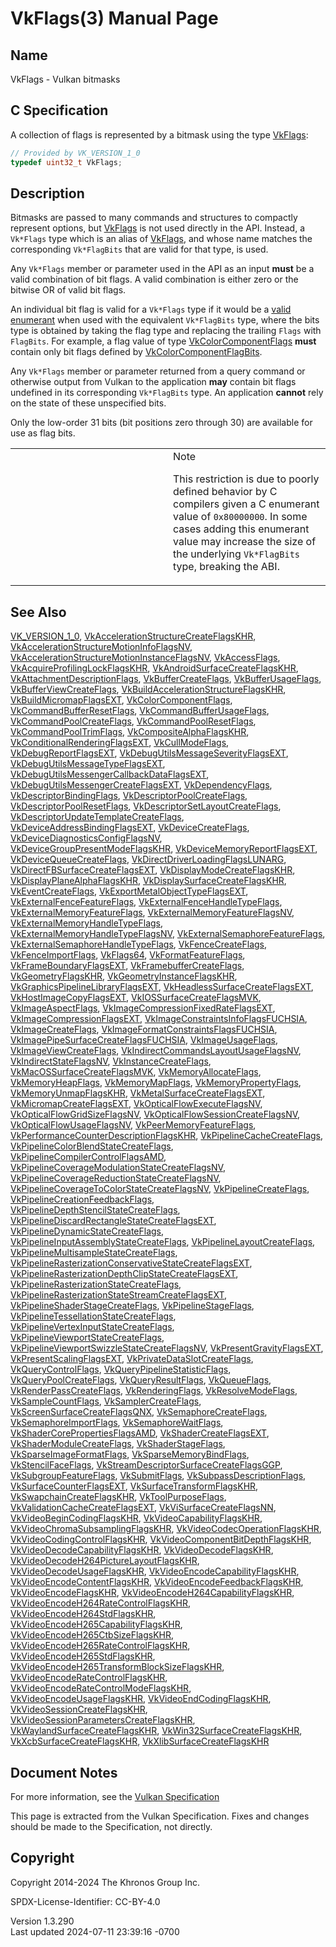 # VkFlags(3) Manual Page

## Name

VkFlags - Vulkan bitmasks



## <a href="#_c_specification" class="anchor"></a>C Specification

A collection of flags is represented by a bitmask using the type
[VkFlags](https://registry.khronos.org/vulkan/specs/1.3-extensions/man/html/VkFlags.html):

``` c
// Provided by VK_VERSION_1_0
typedef uint32_t VkFlags;
```

## <a href="#_description" class="anchor"></a>Description

Bitmasks are passed to many commands and structures to compactly
represent options, but [VkFlags](https://registry.khronos.org/vulkan/specs/1.3-extensions/man/html/VkFlags.html) is not used directly in
the API. Instead, a `Vk*Flags` type which is an alias of
[VkFlags](https://registry.khronos.org/vulkan/specs/1.3-extensions/man/html/VkFlags.html), and whose name matches the corresponding
`Vk*FlagBits` that are valid for that type, is used.

Any `Vk*Flags` member or parameter used in the API as an input **must**
be a valid combination of bit flags. A valid combination is either zero
or the bitwise OR of valid bit flags.

An individual bit flag is valid for a `Vk*Flags` type if it would be a
<a
href="https://registry.khronos.org/vulkan/specs/1.3-extensions/html/vkspec.html#fundamentals-validusage-enums"
target="_blank" rel="noopener">valid enumerant</a> when used with the
equivalent `Vk*FlagBits` type, where the bits type is obtained by taking
the flag type and replacing the trailing `Flags` with `FlagBits`. For
example, a flag value of type
[VkColorComponentFlags](https://registry.khronos.org/vulkan/specs/1.3-extensions/man/html/VkColorComponentFlags.html) **must** contain
only bit flags defined by
[VkColorComponentFlagBits](https://registry.khronos.org/vulkan/specs/1.3-extensions/man/html/VkColorComponentFlagBits.html).

Any `Vk*Flags` member or parameter returned from a query command or
otherwise output from Vulkan to the application **may** contain bit
flags undefined in its corresponding `Vk*FlagBits` type. An application
**cannot** rely on the state of these unspecified bits.

Only the low-order 31 bits (bit positions zero through 30) are available
for use as flag bits.

<table>
<colgroup>
<col style="width: 50%" />
<col style="width: 50%" />
</colgroup>
<tbody>
<tr>
<td class="icon"><em></em></td>
<td class="content">Note
<p>This restriction is due to poorly defined behavior by C compilers
given a C enumerant value of <code>0x80000000</code>. In some cases
adding this enumerant value may increase the size of the underlying
<code>Vk*FlagBits</code> type, breaking the ABI.</p></td>
</tr>
</tbody>
</table>

## <a href="#_see_also" class="anchor"></a>See Also

[VK_VERSION_1_0](https://registry.khronos.org/vulkan/specs/1.3-extensions/man/html/VK_VERSION_1_0.html),
[VkAccelerationStructureCreateFlagsKHR](https://registry.khronos.org/vulkan/specs/1.3-extensions/man/html/VkAccelerationStructureCreateFlagsKHR.html),
[VkAccelerationStructureMotionInfoFlagsNV](https://registry.khronos.org/vulkan/specs/1.3-extensions/man/html/VkAccelerationStructureMotionInfoFlagsNV.html),
[VkAccelerationStructureMotionInstanceFlagsNV](https://registry.khronos.org/vulkan/specs/1.3-extensions/man/html/VkAccelerationStructureMotionInstanceFlagsNV.html),
[VkAccessFlags](https://registry.khronos.org/vulkan/specs/1.3-extensions/man/html/VkAccessFlags.html),
[VkAcquireProfilingLockFlagsKHR](https://registry.khronos.org/vulkan/specs/1.3-extensions/man/html/VkAcquireProfilingLockFlagsKHR.html),
[VkAndroidSurfaceCreateFlagsKHR](https://registry.khronos.org/vulkan/specs/1.3-extensions/man/html/VkAndroidSurfaceCreateFlagsKHR.html),
[VkAttachmentDescriptionFlags](https://registry.khronos.org/vulkan/specs/1.3-extensions/man/html/VkAttachmentDescriptionFlags.html),
[VkBufferCreateFlags](https://registry.khronos.org/vulkan/specs/1.3-extensions/man/html/VkBufferCreateFlags.html),
[VkBufferUsageFlags](https://registry.khronos.org/vulkan/specs/1.3-extensions/man/html/VkBufferUsageFlags.html),
[VkBufferViewCreateFlags](https://registry.khronos.org/vulkan/specs/1.3-extensions/man/html/VkBufferViewCreateFlags.html),
[VkBuildAccelerationStructureFlagsKHR](https://registry.khronos.org/vulkan/specs/1.3-extensions/man/html/VkBuildAccelerationStructureFlagsKHR.html),
[VkBuildMicromapFlagsEXT](https://registry.khronos.org/vulkan/specs/1.3-extensions/man/html/VkBuildMicromapFlagsEXT.html),
[VkColorComponentFlags](https://registry.khronos.org/vulkan/specs/1.3-extensions/man/html/VkColorComponentFlags.html),
[VkCommandBufferResetFlags](https://registry.khronos.org/vulkan/specs/1.3-extensions/man/html/VkCommandBufferResetFlags.html),
[VkCommandBufferUsageFlags](https://registry.khronos.org/vulkan/specs/1.3-extensions/man/html/VkCommandBufferUsageFlags.html),
[VkCommandPoolCreateFlags](https://registry.khronos.org/vulkan/specs/1.3-extensions/man/html/VkCommandPoolCreateFlags.html),
[VkCommandPoolResetFlags](https://registry.khronos.org/vulkan/specs/1.3-extensions/man/html/VkCommandPoolResetFlags.html),
[VkCommandPoolTrimFlags](https://registry.khronos.org/vulkan/specs/1.3-extensions/man/html/VkCommandPoolTrimFlags.html),
[VkCompositeAlphaFlagsKHR](https://registry.khronos.org/vulkan/specs/1.3-extensions/man/html/VkCompositeAlphaFlagsKHR.html),
[VkConditionalRenderingFlagsEXT](https://registry.khronos.org/vulkan/specs/1.3-extensions/man/html/VkConditionalRenderingFlagsEXT.html),
[VkCullModeFlags](https://registry.khronos.org/vulkan/specs/1.3-extensions/man/html/VkCullModeFlags.html),
[VkDebugReportFlagsEXT](https://registry.khronos.org/vulkan/specs/1.3-extensions/man/html/VkDebugReportFlagsEXT.html),
[VkDebugUtilsMessageSeverityFlagsEXT](https://registry.khronos.org/vulkan/specs/1.3-extensions/man/html/VkDebugUtilsMessageSeverityFlagsEXT.html),
[VkDebugUtilsMessageTypeFlagsEXT](https://registry.khronos.org/vulkan/specs/1.3-extensions/man/html/VkDebugUtilsMessageTypeFlagsEXT.html),
[VkDebugUtilsMessengerCallbackDataFlagsEXT](https://registry.khronos.org/vulkan/specs/1.3-extensions/man/html/VkDebugUtilsMessengerCallbackDataFlagsEXT.html),
[VkDebugUtilsMessengerCreateFlagsEXT](https://registry.khronos.org/vulkan/specs/1.3-extensions/man/html/VkDebugUtilsMessengerCreateFlagsEXT.html),
[VkDependencyFlags](https://registry.khronos.org/vulkan/specs/1.3-extensions/man/html/VkDependencyFlags.html),
[VkDescriptorBindingFlags](https://registry.khronos.org/vulkan/specs/1.3-extensions/man/html/VkDescriptorBindingFlags.html),
[VkDescriptorPoolCreateFlags](https://registry.khronos.org/vulkan/specs/1.3-extensions/man/html/VkDescriptorPoolCreateFlags.html),
[VkDescriptorPoolResetFlags](https://registry.khronos.org/vulkan/specs/1.3-extensions/man/html/VkDescriptorPoolResetFlags.html),
[VkDescriptorSetLayoutCreateFlags](https://registry.khronos.org/vulkan/specs/1.3-extensions/man/html/VkDescriptorSetLayoutCreateFlags.html),
[VkDescriptorUpdateTemplateCreateFlags](https://registry.khronos.org/vulkan/specs/1.3-extensions/man/html/VkDescriptorUpdateTemplateCreateFlags.html),
[VkDeviceAddressBindingFlagsEXT](https://registry.khronos.org/vulkan/specs/1.3-extensions/man/html/VkDeviceAddressBindingFlagsEXT.html),
[VkDeviceCreateFlags](https://registry.khronos.org/vulkan/specs/1.3-extensions/man/html/VkDeviceCreateFlags.html),
[VkDeviceDiagnosticsConfigFlagsNV](https://registry.khronos.org/vulkan/specs/1.3-extensions/man/html/VkDeviceDiagnosticsConfigFlagsNV.html),
[VkDeviceGroupPresentModeFlagsKHR](https://registry.khronos.org/vulkan/specs/1.3-extensions/man/html/VkDeviceGroupPresentModeFlagsKHR.html),
[VkDeviceMemoryReportFlagsEXT](https://registry.khronos.org/vulkan/specs/1.3-extensions/man/html/VkDeviceMemoryReportFlagsEXT.html),
[VkDeviceQueueCreateFlags](https://registry.khronos.org/vulkan/specs/1.3-extensions/man/html/VkDeviceQueueCreateFlags.html),
[VkDirectDriverLoadingFlagsLUNARG](https://registry.khronos.org/vulkan/specs/1.3-extensions/man/html/VkDirectDriverLoadingFlagsLUNARG.html),
[VkDirectFBSurfaceCreateFlagsEXT](https://registry.khronos.org/vulkan/specs/1.3-extensions/man/html/VkDirectFBSurfaceCreateFlagsEXT.html),
[VkDisplayModeCreateFlagsKHR](https://registry.khronos.org/vulkan/specs/1.3-extensions/man/html/VkDisplayModeCreateFlagsKHR.html),
[VkDisplayPlaneAlphaFlagsKHR](https://registry.khronos.org/vulkan/specs/1.3-extensions/man/html/VkDisplayPlaneAlphaFlagsKHR.html),
[VkDisplaySurfaceCreateFlagsKHR](https://registry.khronos.org/vulkan/specs/1.3-extensions/man/html/VkDisplaySurfaceCreateFlagsKHR.html),
[VkEventCreateFlags](https://registry.khronos.org/vulkan/specs/1.3-extensions/man/html/VkEventCreateFlags.html),
[VkExportMetalObjectTypeFlagsEXT](https://registry.khronos.org/vulkan/specs/1.3-extensions/man/html/VkExportMetalObjectTypeFlagsEXT.html),
[VkExternalFenceFeatureFlags](https://registry.khronos.org/vulkan/specs/1.3-extensions/man/html/VkExternalFenceFeatureFlags.html),
[VkExternalFenceHandleTypeFlags](https://registry.khronos.org/vulkan/specs/1.3-extensions/man/html/VkExternalFenceHandleTypeFlags.html),
[VkExternalMemoryFeatureFlags](https://registry.khronos.org/vulkan/specs/1.3-extensions/man/html/VkExternalMemoryFeatureFlags.html),
[VkExternalMemoryFeatureFlagsNV](https://registry.khronos.org/vulkan/specs/1.3-extensions/man/html/VkExternalMemoryFeatureFlagsNV.html),
[VkExternalMemoryHandleTypeFlags](https://registry.khronos.org/vulkan/specs/1.3-extensions/man/html/VkExternalMemoryHandleTypeFlags.html),
[VkExternalMemoryHandleTypeFlagsNV](https://registry.khronos.org/vulkan/specs/1.3-extensions/man/html/VkExternalMemoryHandleTypeFlagsNV.html),
[VkExternalSemaphoreFeatureFlags](https://registry.khronos.org/vulkan/specs/1.3-extensions/man/html/VkExternalSemaphoreFeatureFlags.html),
[VkExternalSemaphoreHandleTypeFlags](https://registry.khronos.org/vulkan/specs/1.3-extensions/man/html/VkExternalSemaphoreHandleTypeFlags.html),
[VkFenceCreateFlags](https://registry.khronos.org/vulkan/specs/1.3-extensions/man/html/VkFenceCreateFlags.html),
[VkFenceImportFlags](https://registry.khronos.org/vulkan/specs/1.3-extensions/man/html/VkFenceImportFlags.html),
[VkFlags64](https://registry.khronos.org/vulkan/specs/1.3-extensions/man/html/VkFlags64.html),
[VkFormatFeatureFlags](https://registry.khronos.org/vulkan/specs/1.3-extensions/man/html/VkFormatFeatureFlags.html),
[VkFrameBoundaryFlagsEXT](https://registry.khronos.org/vulkan/specs/1.3-extensions/man/html/VkFrameBoundaryFlagsEXT.html),
[VkFramebufferCreateFlags](https://registry.khronos.org/vulkan/specs/1.3-extensions/man/html/VkFramebufferCreateFlags.html),
[VkGeometryFlagsKHR](https://registry.khronos.org/vulkan/specs/1.3-extensions/man/html/VkGeometryFlagsKHR.html),
[VkGeometryInstanceFlagsKHR](https://registry.khronos.org/vulkan/specs/1.3-extensions/man/html/VkGeometryInstanceFlagsKHR.html),
[VkGraphicsPipelineLibraryFlagsEXT](https://registry.khronos.org/vulkan/specs/1.3-extensions/man/html/VkGraphicsPipelineLibraryFlagsEXT.html),
[VkHeadlessSurfaceCreateFlagsEXT](https://registry.khronos.org/vulkan/specs/1.3-extensions/man/html/VkHeadlessSurfaceCreateFlagsEXT.html),
[VkHostImageCopyFlagsEXT](https://registry.khronos.org/vulkan/specs/1.3-extensions/man/html/VkHostImageCopyFlagsEXT.html),
[VkIOSSurfaceCreateFlagsMVK](https://registry.khronos.org/vulkan/specs/1.3-extensions/man/html/VkIOSSurfaceCreateFlagsMVK.html),
[VkImageAspectFlags](https://registry.khronos.org/vulkan/specs/1.3-extensions/man/html/VkImageAspectFlags.html),
[VkImageCompressionFixedRateFlagsEXT](https://registry.khronos.org/vulkan/specs/1.3-extensions/man/html/VkImageCompressionFixedRateFlagsEXT.html),
[VkImageCompressionFlagsEXT](https://registry.khronos.org/vulkan/specs/1.3-extensions/man/html/VkImageCompressionFlagsEXT.html),
[VkImageConstraintsInfoFlagsFUCHSIA](https://registry.khronos.org/vulkan/specs/1.3-extensions/man/html/VkImageConstraintsInfoFlagsFUCHSIA.html),
[VkImageCreateFlags](https://registry.khronos.org/vulkan/specs/1.3-extensions/man/html/VkImageCreateFlags.html),
[VkImageFormatConstraintsFlagsFUCHSIA](https://registry.khronos.org/vulkan/specs/1.3-extensions/man/html/VkImageFormatConstraintsFlagsFUCHSIA.html),
[VkImagePipeSurfaceCreateFlagsFUCHSIA](https://registry.khronos.org/vulkan/specs/1.3-extensions/man/html/VkImagePipeSurfaceCreateFlagsFUCHSIA.html),
[VkImageUsageFlags](https://registry.khronos.org/vulkan/specs/1.3-extensions/man/html/VkImageUsageFlags.html),
[VkImageViewCreateFlags](https://registry.khronos.org/vulkan/specs/1.3-extensions/man/html/VkImageViewCreateFlags.html),
[VkIndirectCommandsLayoutUsageFlagsNV](https://registry.khronos.org/vulkan/specs/1.3-extensions/man/html/VkIndirectCommandsLayoutUsageFlagsNV.html),
[VkIndirectStateFlagsNV](https://registry.khronos.org/vulkan/specs/1.3-extensions/man/html/VkIndirectStateFlagsNV.html),
[VkInstanceCreateFlags](https://registry.khronos.org/vulkan/specs/1.3-extensions/man/html/VkInstanceCreateFlags.html),
[VkMacOSSurfaceCreateFlagsMVK](https://registry.khronos.org/vulkan/specs/1.3-extensions/man/html/VkMacOSSurfaceCreateFlagsMVK.html),
[VkMemoryAllocateFlags](https://registry.khronos.org/vulkan/specs/1.3-extensions/man/html/VkMemoryAllocateFlags.html),
[VkMemoryHeapFlags](https://registry.khronos.org/vulkan/specs/1.3-extensions/man/html/VkMemoryHeapFlags.html),
[VkMemoryMapFlags](https://registry.khronos.org/vulkan/specs/1.3-extensions/man/html/VkMemoryMapFlags.html),
[VkMemoryPropertyFlags](https://registry.khronos.org/vulkan/specs/1.3-extensions/man/html/VkMemoryPropertyFlags.html),
[VkMemoryUnmapFlagsKHR](https://registry.khronos.org/vulkan/specs/1.3-extensions/man/html/VkMemoryUnmapFlagsKHR.html),
[VkMetalSurfaceCreateFlagsEXT](https://registry.khronos.org/vulkan/specs/1.3-extensions/man/html/VkMetalSurfaceCreateFlagsEXT.html),
[VkMicromapCreateFlagsEXT](https://registry.khronos.org/vulkan/specs/1.3-extensions/man/html/VkMicromapCreateFlagsEXT.html),
[VkOpticalFlowExecuteFlagsNV](https://registry.khronos.org/vulkan/specs/1.3-extensions/man/html/VkOpticalFlowExecuteFlagsNV.html),
[VkOpticalFlowGridSizeFlagsNV](https://registry.khronos.org/vulkan/specs/1.3-extensions/man/html/VkOpticalFlowGridSizeFlagsNV.html),
[VkOpticalFlowSessionCreateFlagsNV](https://registry.khronos.org/vulkan/specs/1.3-extensions/man/html/VkOpticalFlowSessionCreateFlagsNV.html),
[VkOpticalFlowUsageFlagsNV](https://registry.khronos.org/vulkan/specs/1.3-extensions/man/html/VkOpticalFlowUsageFlagsNV.html),
[VkPeerMemoryFeatureFlags](https://registry.khronos.org/vulkan/specs/1.3-extensions/man/html/VkPeerMemoryFeatureFlags.html),
[VkPerformanceCounterDescriptionFlagsKHR](https://registry.khronos.org/vulkan/specs/1.3-extensions/man/html/VkPerformanceCounterDescriptionFlagsKHR.html),
[VkPipelineCacheCreateFlags](https://registry.khronos.org/vulkan/specs/1.3-extensions/man/html/VkPipelineCacheCreateFlags.html),
[VkPipelineColorBlendStateCreateFlags](https://registry.khronos.org/vulkan/specs/1.3-extensions/man/html/VkPipelineColorBlendStateCreateFlags.html),
[VkPipelineCompilerControlFlagsAMD](https://registry.khronos.org/vulkan/specs/1.3-extensions/man/html/VkPipelineCompilerControlFlagsAMD.html),
[VkPipelineCoverageModulationStateCreateFlagsNV](https://registry.khronos.org/vulkan/specs/1.3-extensions/man/html/VkPipelineCoverageModulationStateCreateFlagsNV.html),
[VkPipelineCoverageReductionStateCreateFlagsNV](https://registry.khronos.org/vulkan/specs/1.3-extensions/man/html/VkPipelineCoverageReductionStateCreateFlagsNV.html),
[VkPipelineCoverageToColorStateCreateFlagsNV](https://registry.khronos.org/vulkan/specs/1.3-extensions/man/html/VkPipelineCoverageToColorStateCreateFlagsNV.html),
[VkPipelineCreateFlags](https://registry.khronos.org/vulkan/specs/1.3-extensions/man/html/VkPipelineCreateFlags.html),
[VkPipelineCreationFeedbackFlags](https://registry.khronos.org/vulkan/specs/1.3-extensions/man/html/VkPipelineCreationFeedbackFlags.html),
[VkPipelineDepthStencilStateCreateFlags](https://registry.khronos.org/vulkan/specs/1.3-extensions/man/html/VkPipelineDepthStencilStateCreateFlags.html),
[VkPipelineDiscardRectangleStateCreateFlagsEXT](https://registry.khronos.org/vulkan/specs/1.3-extensions/man/html/VkPipelineDiscardRectangleStateCreateFlagsEXT.html),
[VkPipelineDynamicStateCreateFlags](https://registry.khronos.org/vulkan/specs/1.3-extensions/man/html/VkPipelineDynamicStateCreateFlags.html),
[VkPipelineInputAssemblyStateCreateFlags](https://registry.khronos.org/vulkan/specs/1.3-extensions/man/html/VkPipelineInputAssemblyStateCreateFlags.html),
[VkPipelineLayoutCreateFlags](https://registry.khronos.org/vulkan/specs/1.3-extensions/man/html/VkPipelineLayoutCreateFlags.html),
[VkPipelineMultisampleStateCreateFlags](https://registry.khronos.org/vulkan/specs/1.3-extensions/man/html/VkPipelineMultisampleStateCreateFlags.html),
[VkPipelineRasterizationConservativeStateCreateFlagsEXT](https://registry.khronos.org/vulkan/specs/1.3-extensions/man/html/VkPipelineRasterizationConservativeStateCreateFlagsEXT.html),
[VkPipelineRasterizationDepthClipStateCreateFlagsEXT](https://registry.khronos.org/vulkan/specs/1.3-extensions/man/html/VkPipelineRasterizationDepthClipStateCreateFlagsEXT.html),
[VkPipelineRasterizationStateCreateFlags](https://registry.khronos.org/vulkan/specs/1.3-extensions/man/html/VkPipelineRasterizationStateCreateFlags.html),
[VkPipelineRasterizationStateStreamCreateFlagsEXT](https://registry.khronos.org/vulkan/specs/1.3-extensions/man/html/VkPipelineRasterizationStateStreamCreateFlagsEXT.html),
[VkPipelineShaderStageCreateFlags](https://registry.khronos.org/vulkan/specs/1.3-extensions/man/html/VkPipelineShaderStageCreateFlags.html),
[VkPipelineStageFlags](https://registry.khronos.org/vulkan/specs/1.3-extensions/man/html/VkPipelineStageFlags.html),
[VkPipelineTessellationStateCreateFlags](https://registry.khronos.org/vulkan/specs/1.3-extensions/man/html/VkPipelineTessellationStateCreateFlags.html),
[VkPipelineVertexInputStateCreateFlags](https://registry.khronos.org/vulkan/specs/1.3-extensions/man/html/VkPipelineVertexInputStateCreateFlags.html),
[VkPipelineViewportStateCreateFlags](https://registry.khronos.org/vulkan/specs/1.3-extensions/man/html/VkPipelineViewportStateCreateFlags.html),
[VkPipelineViewportSwizzleStateCreateFlagsNV](https://registry.khronos.org/vulkan/specs/1.3-extensions/man/html/VkPipelineViewportSwizzleStateCreateFlagsNV.html),
[VkPresentGravityFlagsEXT](https://registry.khronos.org/vulkan/specs/1.3-extensions/man/html/VkPresentGravityFlagsEXT.html),
[VkPresentScalingFlagsEXT](https://registry.khronos.org/vulkan/specs/1.3-extensions/man/html/VkPresentScalingFlagsEXT.html),
[VkPrivateDataSlotCreateFlags](https://registry.khronos.org/vulkan/specs/1.3-extensions/man/html/VkPrivateDataSlotCreateFlags.html),
[VkQueryControlFlags](https://registry.khronos.org/vulkan/specs/1.3-extensions/man/html/VkQueryControlFlags.html),
[VkQueryPipelineStatisticFlags](https://registry.khronos.org/vulkan/specs/1.3-extensions/man/html/VkQueryPipelineStatisticFlags.html),
[VkQueryPoolCreateFlags](https://registry.khronos.org/vulkan/specs/1.3-extensions/man/html/VkQueryPoolCreateFlags.html),
[VkQueryResultFlags](https://registry.khronos.org/vulkan/specs/1.3-extensions/man/html/VkQueryResultFlags.html),
[VkQueueFlags](https://registry.khronos.org/vulkan/specs/1.3-extensions/man/html/VkQueueFlags.html),
[VkRenderPassCreateFlags](https://registry.khronos.org/vulkan/specs/1.3-extensions/man/html/VkRenderPassCreateFlags.html),
[VkRenderingFlags](https://registry.khronos.org/vulkan/specs/1.3-extensions/man/html/VkRenderingFlags.html),
[VkResolveModeFlags](https://registry.khronos.org/vulkan/specs/1.3-extensions/man/html/VkResolveModeFlags.html),
[VkSampleCountFlags](https://registry.khronos.org/vulkan/specs/1.3-extensions/man/html/VkSampleCountFlags.html),
[VkSamplerCreateFlags](https://registry.khronos.org/vulkan/specs/1.3-extensions/man/html/VkSamplerCreateFlags.html),
[VkScreenSurfaceCreateFlagsQNX](https://registry.khronos.org/vulkan/specs/1.3-extensions/man/html/VkScreenSurfaceCreateFlagsQNX.html),
[VkSemaphoreCreateFlags](https://registry.khronos.org/vulkan/specs/1.3-extensions/man/html/VkSemaphoreCreateFlags.html),
[VkSemaphoreImportFlags](https://registry.khronos.org/vulkan/specs/1.3-extensions/man/html/VkSemaphoreImportFlags.html),
[VkSemaphoreWaitFlags](https://registry.khronos.org/vulkan/specs/1.3-extensions/man/html/VkSemaphoreWaitFlags.html),
[VkShaderCorePropertiesFlagsAMD](https://registry.khronos.org/vulkan/specs/1.3-extensions/man/html/VkShaderCorePropertiesFlagsAMD.html),
[VkShaderCreateFlagsEXT](https://registry.khronos.org/vulkan/specs/1.3-extensions/man/html/VkShaderCreateFlagsEXT.html),
[VkShaderModuleCreateFlags](https://registry.khronos.org/vulkan/specs/1.3-extensions/man/html/VkShaderModuleCreateFlags.html),
[VkShaderStageFlags](https://registry.khronos.org/vulkan/specs/1.3-extensions/man/html/VkShaderStageFlags.html),
[VkSparseImageFormatFlags](https://registry.khronos.org/vulkan/specs/1.3-extensions/man/html/VkSparseImageFormatFlags.html),
[VkSparseMemoryBindFlags](https://registry.khronos.org/vulkan/specs/1.3-extensions/man/html/VkSparseMemoryBindFlags.html),
[VkStencilFaceFlags](https://registry.khronos.org/vulkan/specs/1.3-extensions/man/html/VkStencilFaceFlags.html),
[VkStreamDescriptorSurfaceCreateFlagsGGP](https://registry.khronos.org/vulkan/specs/1.3-extensions/man/html/VkStreamDescriptorSurfaceCreateFlagsGGP.html),
[VkSubgroupFeatureFlags](https://registry.khronos.org/vulkan/specs/1.3-extensions/man/html/VkSubgroupFeatureFlags.html),
[VkSubmitFlags](https://registry.khronos.org/vulkan/specs/1.3-extensions/man/html/VkSubmitFlags.html),
[VkSubpassDescriptionFlags](https://registry.khronos.org/vulkan/specs/1.3-extensions/man/html/VkSubpassDescriptionFlags.html),
[VkSurfaceCounterFlagsEXT](https://registry.khronos.org/vulkan/specs/1.3-extensions/man/html/VkSurfaceCounterFlagsEXT.html),
[VkSurfaceTransformFlagsKHR](https://registry.khronos.org/vulkan/specs/1.3-extensions/man/html/VkSurfaceTransformFlagsKHR.html),
[VkSwapchainCreateFlagsKHR](https://registry.khronos.org/vulkan/specs/1.3-extensions/man/html/VkSwapchainCreateFlagsKHR.html),
[VkToolPurposeFlags](https://registry.khronos.org/vulkan/specs/1.3-extensions/man/html/VkToolPurposeFlags.html),
[VkValidationCacheCreateFlagsEXT](https://registry.khronos.org/vulkan/specs/1.3-extensions/man/html/VkValidationCacheCreateFlagsEXT.html),
[VkViSurfaceCreateFlagsNN](https://registry.khronos.org/vulkan/specs/1.3-extensions/man/html/VkViSurfaceCreateFlagsNN.html),
[VkVideoBeginCodingFlagsKHR](https://registry.khronos.org/vulkan/specs/1.3-extensions/man/html/VkVideoBeginCodingFlagsKHR.html),
[VkVideoCapabilityFlagsKHR](https://registry.khronos.org/vulkan/specs/1.3-extensions/man/html/VkVideoCapabilityFlagsKHR.html),
[VkVideoChromaSubsamplingFlagsKHR](https://registry.khronos.org/vulkan/specs/1.3-extensions/man/html/VkVideoChromaSubsamplingFlagsKHR.html),
[VkVideoCodecOperationFlagsKHR](https://registry.khronos.org/vulkan/specs/1.3-extensions/man/html/VkVideoCodecOperationFlagsKHR.html),
[VkVideoCodingControlFlagsKHR](https://registry.khronos.org/vulkan/specs/1.3-extensions/man/html/VkVideoCodingControlFlagsKHR.html),
[VkVideoComponentBitDepthFlagsKHR](https://registry.khronos.org/vulkan/specs/1.3-extensions/man/html/VkVideoComponentBitDepthFlagsKHR.html),
[VkVideoDecodeCapabilityFlagsKHR](https://registry.khronos.org/vulkan/specs/1.3-extensions/man/html/VkVideoDecodeCapabilityFlagsKHR.html),
[VkVideoDecodeFlagsKHR](https://registry.khronos.org/vulkan/specs/1.3-extensions/man/html/VkVideoDecodeFlagsKHR.html),
[VkVideoDecodeH264PictureLayoutFlagsKHR](https://registry.khronos.org/vulkan/specs/1.3-extensions/man/html/VkVideoDecodeH264PictureLayoutFlagsKHR.html),
[VkVideoDecodeUsageFlagsKHR](https://registry.khronos.org/vulkan/specs/1.3-extensions/man/html/VkVideoDecodeUsageFlagsKHR.html),
[VkVideoEncodeCapabilityFlagsKHR](https://registry.khronos.org/vulkan/specs/1.3-extensions/man/html/VkVideoEncodeCapabilityFlagsKHR.html),
[VkVideoEncodeContentFlagsKHR](https://registry.khronos.org/vulkan/specs/1.3-extensions/man/html/VkVideoEncodeContentFlagsKHR.html),
[VkVideoEncodeFeedbackFlagsKHR](https://registry.khronos.org/vulkan/specs/1.3-extensions/man/html/VkVideoEncodeFeedbackFlagsKHR.html),
[VkVideoEncodeFlagsKHR](https://registry.khronos.org/vulkan/specs/1.3-extensions/man/html/VkVideoEncodeFlagsKHR.html),
[VkVideoEncodeH264CapabilityFlagsKHR](https://registry.khronos.org/vulkan/specs/1.3-extensions/man/html/VkVideoEncodeH264CapabilityFlagsKHR.html),
[VkVideoEncodeH264RateControlFlagsKHR](https://registry.khronos.org/vulkan/specs/1.3-extensions/man/html/VkVideoEncodeH264RateControlFlagsKHR.html),
[VkVideoEncodeH264StdFlagsKHR](https://registry.khronos.org/vulkan/specs/1.3-extensions/man/html/VkVideoEncodeH264StdFlagsKHR.html),
[VkVideoEncodeH265CapabilityFlagsKHR](https://registry.khronos.org/vulkan/specs/1.3-extensions/man/html/VkVideoEncodeH265CapabilityFlagsKHR.html),
[VkVideoEncodeH265CtbSizeFlagsKHR](https://registry.khronos.org/vulkan/specs/1.3-extensions/man/html/VkVideoEncodeH265CtbSizeFlagsKHR.html),
[VkVideoEncodeH265RateControlFlagsKHR](https://registry.khronos.org/vulkan/specs/1.3-extensions/man/html/VkVideoEncodeH265RateControlFlagsKHR.html),
[VkVideoEncodeH265StdFlagsKHR](https://registry.khronos.org/vulkan/specs/1.3-extensions/man/html/VkVideoEncodeH265StdFlagsKHR.html),
[VkVideoEncodeH265TransformBlockSizeFlagsKHR](https://registry.khronos.org/vulkan/specs/1.3-extensions/man/html/VkVideoEncodeH265TransformBlockSizeFlagsKHR.html),
[VkVideoEncodeRateControlFlagsKHR](https://registry.khronos.org/vulkan/specs/1.3-extensions/man/html/VkVideoEncodeRateControlFlagsKHR.html),
[VkVideoEncodeRateControlModeFlagsKHR](https://registry.khronos.org/vulkan/specs/1.3-extensions/man/html/VkVideoEncodeRateControlModeFlagsKHR.html),
[VkVideoEncodeUsageFlagsKHR](https://registry.khronos.org/vulkan/specs/1.3-extensions/man/html/VkVideoEncodeUsageFlagsKHR.html),
[VkVideoEndCodingFlagsKHR](https://registry.khronos.org/vulkan/specs/1.3-extensions/man/html/VkVideoEndCodingFlagsKHR.html),
[VkVideoSessionCreateFlagsKHR](https://registry.khronos.org/vulkan/specs/1.3-extensions/man/html/VkVideoSessionCreateFlagsKHR.html),
[VkVideoSessionParametersCreateFlagsKHR](https://registry.khronos.org/vulkan/specs/1.3-extensions/man/html/VkVideoSessionParametersCreateFlagsKHR.html),
[VkWaylandSurfaceCreateFlagsKHR](https://registry.khronos.org/vulkan/specs/1.3-extensions/man/html/VkWaylandSurfaceCreateFlagsKHR.html),
[VkWin32SurfaceCreateFlagsKHR](https://registry.khronos.org/vulkan/specs/1.3-extensions/man/html/VkWin32SurfaceCreateFlagsKHR.html),
[VkXcbSurfaceCreateFlagsKHR](https://registry.khronos.org/vulkan/specs/1.3-extensions/man/html/VkXcbSurfaceCreateFlagsKHR.html),
[VkXlibSurfaceCreateFlagsKHR](https://registry.khronos.org/vulkan/specs/1.3-extensions/man/html/VkXlibSurfaceCreateFlagsKHR.html)

## <a href="#_document_notes" class="anchor"></a>Document Notes

For more information, see the <a
href="https://registry.khronos.org/vulkan/specs/1.3-extensions/html/vkspec.html#VkFlags"
target="_blank" rel="noopener">Vulkan Specification</a>

This page is extracted from the Vulkan Specification. Fixes and changes
should be made to the Specification, not directly.

## <a href="#_copyright" class="anchor"></a>Copyright

Copyright 2014-2024 The Khronos Group Inc.

SPDX-License-Identifier: CC-BY-4.0

Version 1.3.290  
Last updated 2024-07-11 23:39:16 -0700
